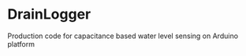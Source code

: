 DrainLogger
===========

Production code for capacitance based water level sensing on Arduino platform